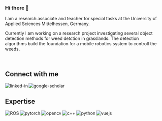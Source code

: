 ### Hi there 👋

I am a research associate and teacher for special tasks at the University of Applied Sciences Mittelhessen, Germany.

Currently I am working on a research project investigating several object detection methods for weed detction in grasslands.
The detection algorithms build the foundation for a mobile robotics system to controll the weeds.

<br>

## Connect with me
[<img align="left" alt="linked-in" src="https://img.shields.io/badge/linkedin-%230077B5.svg?&style=for-the-badge&logo=linkedin&logoColor=white" />](https://www.linkedin.com/in/moritz-schauer-227087121/)

[<img align="left" alt="google-scholar" src="https://img.shields.io/badge/Google_Schoolar-4285F4?style=for-the-badge&logo=googlescholar&logoColor=ffffff" />](https://scholar.google.com/citations?user=3T9QG4IAAAAJ&hl=de)

<br>

## Expertise
[<img align="left" alt="ROS" src="https://img.shields.io/badge/ROS-test?&style=for-the-badge&logo=ros&logoColor=white&color=22314E" />]()

[<img align="left" alt="pytorch" src="https://img.shields.io/badge/PyTorch-test?&style=for-the-badge&logo=pytorch&logoColor=white&color=EE4C2C" />]()

[<img align="left" alt="opencv" src="https://img.shields.io/badge/OpenCV-test?&style=for-the-badge&logo=opencv&logoColor=white&color=5C3EE8" />]()

[<img align="left" alt="c++" src="https://img.shields.io/badge/C++-test?&style=for-the-badge&logo=cplusplus&logoColor=white&color=00599C" />]()

[<img align="left" alt="python" src="https://img.shields.io/badge/Python-test?&style=for-the-badge&logo=python&logoColor=white&color=3776AB" />]()

[<img align="left" alt="vuejs" src="https://img.shields.io/badge/Vue.js-test?&style=for-the-badge&logo=vuedotjs&logoColor=white&color=4FC08D" />]()


<!--
**herrvonregen/herrvonregen** is a ✨ _special_ ✨ repository because its `README.md` (this file) appears on your GitHub profile.

Here are some ideas to get you started:

- 🔭 I’m currently working on ...
- 🌱 I’m currently learning ...
- 👯 I’m looking to collaborate on ...
- 🤔 I’m looking for help with ...
- 💬 Ask me about ...
- 📫 How to reach me: ...
- 😄 Pronouns: ...
- ⚡ Fun fact: ...
-->
